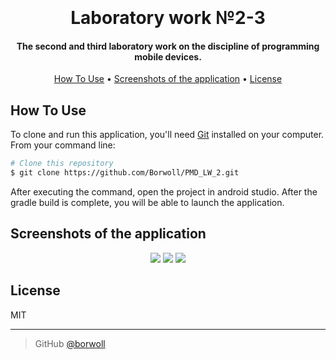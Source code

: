 <h1 align="center">
  <br>
  <br>
  Laboratory work №2-3
  <br>
</h1>

<h4 align="center">The second and third laboratory work on the discipline of programming mobile devices.</h4>

<p align="center">
  <a href="#how-to-use">How To Use</a> •
  <a href="#screenshots">Screenshots of the application</a> •
  <a href="#license">License</a>
</p>

## How To Use

To clone and run this application, you'll need [Git](https://git-scm.com) installed on your computer. From your command line:

```bash
# Clone this repository
$ git clone https://github.com/Borwoll/PMD_LW_2.git
```

After executing the command, open the project in android studio. After the gradle build is complete, you will be able to launch the application.

## Screenshots of the application
<p align="center">
  <img src="https://i.imgur.com/mexKhev.png">
  <img src="https://i.imgur.com/UEjbRkj.png">
  <img src="https://i.imgur.com/FqxDxJV.png">
</p>

## License
MIT

---

> GitHub [@borwoll](https://github.com/borwoll)